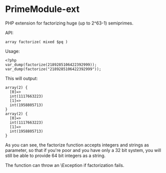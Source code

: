 # PrimeModule-ext

PHP extension for factorizing huge (up to 2^63-1) semiprimes.

API:

```
array factorize( mixed $pq )
```

Usage:
```
<?php
var_dump(factorize(2189285106422392999));
var_dump(factorize("2189285106422392999"));
```

This will output:

```
array(2) {
  [0]=>
  int(1117663223)
  [1]=>
  int(1958805713)
}
array(2) {
  [0]=>
  int(1117663223)
  [1]=>
  int(1958805713)
}
```

As you can see, the factorize function accepts integers and strings as parameter, so that if you're poor and you have only a 32 bit system, you will still be able to provide 64 bit integers as a string.

The function can throw an \Exception if factorization fails.
